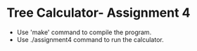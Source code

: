 # Tree Calculator- Assignment 4

- Use 'make' command to compile the program.
- Use ./assignment4 command to run the calculator.
 
